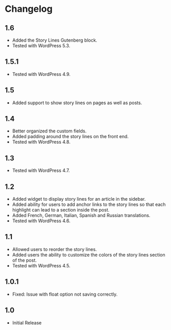 # Changelog

## 1.6
- Added the Story Lines Gutenberg block.
- Tested with WordPress 5.3.

## 1.5.1
- Tested with WordPress 4.9.

## 1.5
- Added support to show story lines on pages as well as posts.

## 1.4
- Better organized the custom fields.
- Added padding around the story lines on the front end.
- Tested with WordPress 4.8.

## 1.3
- Tested with WordPress 4.7.

## 1.2
- Added widget to display story lines for an article in the sidebar.
- Added ability for users to add anchor links to the story lines so that each highlight can lead to a section inside the post.
- Added French, German, Italian, Spanish and Russian translations.
- Tested with WordPress 4.6.

## 1.1
- Allowed users to reorder the story lines.
- Added users the ability to customize the colors of the story lines section of the post.
- Tested with WordPress 4.5.

## 1.0.1
- Fixed: Issue with float option not saving correctly.

## 1.0
- Initial Release
